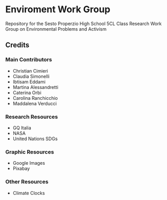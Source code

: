 # **Enviroment Work Group**
Repository for the Sesto Properzio High School 5CL Class Research Work Group on Environmental Problems and Activism

## Credits
### Main Contributors
* Christian Cimieri
* Claudia Simonelli
*  Ibtisam Eddami
*  Martina Alessandretti
*  Caterina Orbi
*  Carolina Ranchicchio
*  Maddalena Verducci

### Research Resources
* GQ Italia
* NASA
* United Nations SDGs

### Graphic Resources
* Google Images
* Pixabay

### Other Resources

*  Climate Clocks
